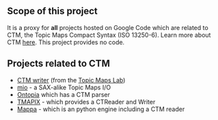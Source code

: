 ## Scope of this project ##

It is a proxy for **all** projects hosted on Google Code which are related to CTM, the Topic Maps Compact Syntax (ISO 13250-6). Learn more about CTM [here](http://www.isotopicmaps.org/ctm/). This project provides no code.

## Projects related to CTM ##

  * [CTM writer](http://code.google.com/p/ctm-writer/) (from the [Topic Maps Lab](http://www.topicmapslab.de/))
  * [mio](http://code.google.com/p/mio/) - a SAX-alike Topic Maps I/O
  * [Ontopia](http://code.google.com/p/ontopia/) which has a CTM parser
  * [TMAPIX](http://code.google.com/p/tmapix) - which provides a CTReader and Writer
  * [Mappa](http://code.google.com/p/mappa)  - which is an python engine including a CTM reader